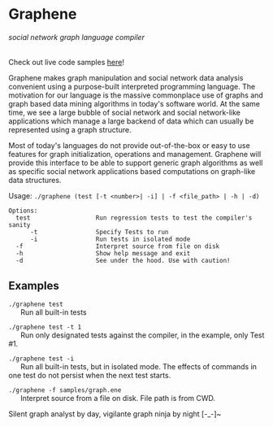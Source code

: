 # Graphene
###### social network graph language compiler

Check out live code samples [here](http://adith.github.io/Graphene/)!

Graphene makes graph manipulation and social network data analysis convenient using a purpose-built interpreted programming language.
The motivation for our language is the massive commonplace use of graphs and graph based data mining algorithms in today's
software world. At the same time, we see a large bubble of social network and social network-like applications which 
manage a large backend of data which can usually be represented using a graph structure.

Most of today's languages do not provide out-of-the-box or easy to use features for graph initialization, operations
and management. Graphene will provide this interface to be able to support generic graph algorithms as well as specific
social network applications based computations on graph-like data structures.

Usage: `./graphene (test [-t <number>| -i] | -f <file_path> | -h | -d)`

    Options:
      test                  Run regression tests to test the compiler's sanity
          -t                Specify Tests to run
          -i                Run tests in isolated mode
      -f                    Interpret source from file on disk
      -h                    Show help message and exit
      -d                    See under the hood. Use with caution!


## Examples
`./graphene test`
<br>&nbsp;&nbsp;&nbsp;&nbsp;&nbsp;&nbsp;Run all built-in tests

`./graphene test -t 1`
<br>&nbsp;&nbsp;&nbsp;&nbsp;&nbsp;&nbsp;Run only designated tests against the compiler, in the example, only Test #1.

`./graphene test -i`
<br>&nbsp;&nbsp;&nbsp;&nbsp;&nbsp;&nbsp;Run all built-in tests, but in isolated mode. The effects of commands in one test do not persist when the next test starts.

`./graphene -f samples/graph.ene`
<br>&nbsp;&nbsp;&nbsp;&nbsp;&nbsp;&nbsp;Interpret source from a file on disk. File path is from CWD.


         
         
Silent graph analyst by day, vigilante graph ninja by night [-_-]~
